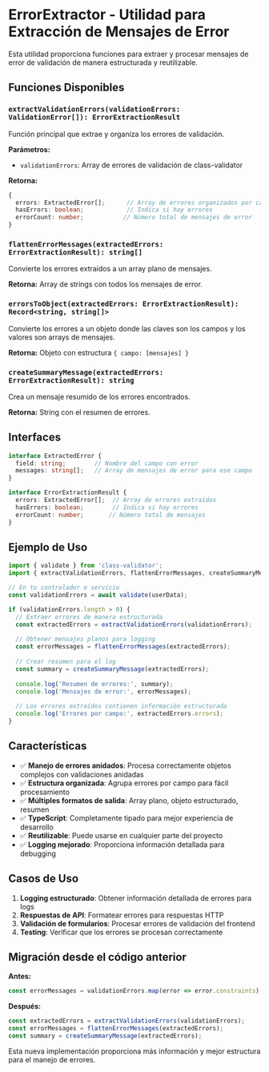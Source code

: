 # ErrorExtractor - Utilidad para Extracción de Mensajes de Error

Esta utilidad proporciona funciones para extraer y procesar mensajes de error de validación de manera estructurada y reutilizable.

## Funciones Disponibles

### `extractValidationErrors(validationErrors: ValidationError[]): ErrorExtractionResult`

Función principal que extrae y organiza los errores de validación.

**Parámetros:**
- `validationErrors`: Array de errores de validación de class-validator

**Retorna:**
```typescript
{
  errors: ExtractedError[];      // Array de errores organizados por campo
  hasErrors: boolean;            // Indica si hay errores
  errorCount: number;           // Número total de mensajes de error
}
```

### `flattenErrorMessages(extractedErrors: ErrorExtractionResult): string[]`

Convierte los errores extraídos a un array plano de mensajes.

**Retorna:** Array de strings con todos los mensajes de error.

### `errorsToObject(extractedErrors: ErrorExtractionResult): Record<string, string[]>`

Convierte los errores a un objeto donde las claves son los campos y los valores son arrays de mensajes.

**Retorna:** Objeto con estructura `{ campo: [mensajes] }`

### `createSummaryMessage(extractedErrors: ErrorExtractionResult): string`

Crea un mensaje resumido de los errores encontrados.

**Retorna:** String con el resumen de errores.

## Interfaces

```typescript
interface ExtractedError {
  field: string;        // Nombre del campo con error
  messages: string[];   // Array de mensajes de error para ese campo
}

interface ErrorExtractionResult {
  errors: ExtractedError[];  // Array de errores extraídos
  hasErrors: boolean;        // Indica si hay errores
  errorCount: number;       // Número total de mensajes
}
```

## Ejemplo de Uso

```typescript
import { validate } from 'class-validator';
import { extractValidationErrors, flattenErrorMessages, createSummaryMessage } from './utils/ErrorExtractor';

// En tu controlador o servicio
const validationErrors = await validate(userData);

if (validationErrors.length > 0) {
  // Extraer errores de manera estructurada
  const extractedErrors = extractValidationErrors(validationErrors);
  
  // Obtener mensajes planos para logging
  const errorMessages = flattenErrorMessages(extractedErrors);
  
  // Crear resumen para el log
  const summary = createSummaryMessage(extractedErrors);
  
  console.log('Resumen de errores:', summary);
  console.log('Mensajes de error:', errorMessages);
  
  // Los errores extraídos contienen información estructurada
  console.log('Errores por campo:', extractedErrors.errors);
}
```

## Características

- ✅ **Manejo de errores anidados**: Procesa correctamente objetos complejos con validaciones anidadas
- ✅ **Estructura organizada**: Agrupa errores por campo para fácil procesamiento
- ✅ **Múltiples formatos de salida**: Array plano, objeto estructurado, resumen
- ✅ **TypeScript**: Completamente tipado para mejor experiencia de desarrollo
- ✅ **Reutilizable**: Puede usarse en cualquier parte del proyecto
- ✅ **Logging mejorado**: Proporciona información detallada para debugging

## Casos de Uso

1. **Logging estructurado**: Obtener información detallada de errores para logs
2. **Respuestas de API**: Formatear errores para respuestas HTTP
3. **Validación de formularios**: Procesar errores de validación del frontend
4. **Testing**: Verificar que los errores se procesan correctamente

## Migración desde el código anterior

**Antes:**
```typescript
const errorMessages = validationErrors.map(error => error.constraints);
```

**Después:**
```typescript
const extractedErrors = extractValidationErrors(validationErrors);
const errorMessages = flattenErrorMessages(extractedErrors);
const summary = createSummaryMessage(extractedErrors);
```

Esta nueva implementación proporciona más información y mejor estructura para el manejo de errores. 
